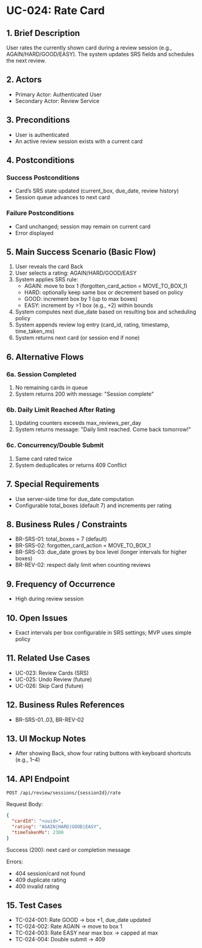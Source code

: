 # UC-024: Rate Card

## 1. Brief Description

User rates the currently shown card during a review session (e.g., AGAIN/HARD/GOOD/EASY). The system updates SRS fields and schedules the next review.

## 2. Actors

- Primary Actor: Authenticated User
- Secondary Actor: Review Service

## 3. Preconditions

- User is authenticated
- An active review session exists with a current card

## 4. Postconditions

### Success Postconditions

- Card’s SRS state updated (current_box, due_date, review history)
- Session queue advances to next card

### Failure Postconditions

- Card unchanged; session may remain on current card
- Error displayed

## 5. Main Success Scenario (Basic Flow)

1. User reveals the card Back
2. User selects a rating: AGAIN/HARD/GOOD/EASY
3. System applies SRS rule:
   - AGAIN: move to box 1 (forgotten_card_action = MOVE_TO_BOX_1)
   - HARD: optionally keep same box or decrement based on policy
   - GOOD: increment box by 1 (up to max boxes)
   - EASY: increment by >1 box (e.g., +2) within bounds
4. System computes next due_date based on resulting box and scheduling policy
5. System appends review log entry (card_id, rating, timestamp, time_taken_ms)
6. System returns next card (or session end if none)

## 6. Alternative Flows

### 6a. Session Completed

1. No remaining cards in queue
2. System returns 200 with message: "Session complete"

### 6b. Daily Limit Reached After Rating

1. Updating counters exceeds max_reviews_per_day
2. System returns message: "Daily limit reached. Come back tomorrow!"

### 6c. Concurrency/Double Submit

1. Same card rated twice
2. System deduplicates or returns 409 Conflict

## 7. Special Requirements

- Use server-side time for due_date computation
- Configurable total_boxes (default 7) and increments per rating

## 8. Business Rules / Constraints

- BR-SRS-01: total_boxes = 7 (default)
- BR-SRS-02: forgotten_card_action = MOVE_TO_BOX_1
- BR-SRS-03: due_date grows by box level (longer intervals for higher boxes)
- BR-REV-02: respect daily limit when counting reviews

## 9. Frequency of Occurrence

- High during review session

## 10. Open Issues

- Exact intervals per box configurable in SRS settings; MVP uses simple policy

## 11. Related Use Cases

- UC-023: Review Cards (SRS)
- UC-025: Undo Review (future)
- UC-026: Skip Card (future)

## 12. Business Rules References

- BR-SRS-01..03, BR-REV-02

## 13. UI Mockup Notes

- After showing Back, show four rating buttons with keyboard shortcuts (e.g., 1–4)

## 14. API Endpoint

```
POST /api/review/sessions/{sessionId}/rate
```

Request Body:

```json
{
  "cardId": "<uuid>",
  "rating": "AGAIN|HARD|GOOD|EASY",
  "timeTakenMs": 2300
}
```

Success (200): next card or completion message

Errors:

- 404 session/card not found
- 409 duplicate rating
- 400 invalid rating

## 15. Test Cases

- TC-024-001: Rate GOOD -> box +1, due_date updated
- TC-024-002: Rate AGAIN -> move to box 1
- TC-024-003: Rate EASY near max box -> capped at max
- TC-024-004: Double submit -> 409
